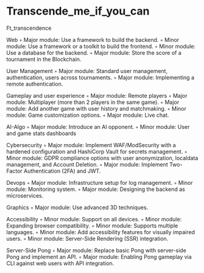 # Transcende_me_if_you_can
Ft_transcendence

Web
◦ Major module: Use a framework to build the backend.
◦ Minor module: Use a framework or a toolkit to build the frontend.
◦ Minor module: Use a database for the backend.
◦ Major module: Store the score of a tournament in the Blockchain.

User Management
◦ Major module: Standard user management, authentication, users across tournaments.
◦ Major module: Implementing a remote authentication.

Gameplay and user experience
◦ Major module: Remote players
◦ Major module: Multiplayer (more than 2 players in the same game).
◦ Major module: Add another game with user history and matchmaking.
◦ Minor module: Game customization options.
◦ Major module: Live chat.

AI-Algo
◦ Major module: Introduce an AI opponent.
◦ Minor module: User and game stats dashboards

Cybersecurity
◦ Major module: Implement WAF/ModSecurity with a hardened configuration and HashiCorp Vault for secrets management.
◦ Minor module: GDPR compliance options with user anonymization, localdata management, and Account Deletion.
◦ Major module: Implement Two-Factor Authentication (2FA) and JWT.

Devops
◦ Major module: Infrastructure setup for log management.
◦ Minor module: Monitoring system.
◦ Major module: Designing the backend as microservices.

Graphics
◦ Major module: Use advanced 3D techniques.

Accessibility
◦ Minor module: Support on all devices.
◦ Minor module: Expanding browser compatibility.
◦ Minor module: Supports multiple languages.
◦ Minor module: Add accessibility features for visually impaired users.
◦ Minor module: Server-Side Rendering (SSR) integration.

Server-Side Pong
◦ Major module: Replace basic Pong with server-side Pong and implement an API.
◦ Major module: Enabling Pong gameplay via CLI against web users with API integration.
